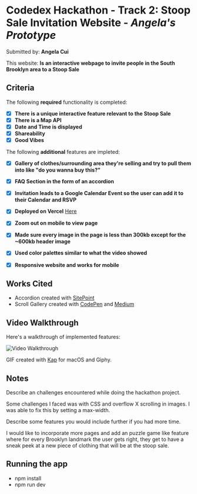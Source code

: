 # Codedex Hackathon - Track 2: Stoop Sale Invitation Website - *Angela's Prototype*

Submitted by: **Angela Cui**

This website: **Is an interactive webpage to invite people in the South Brooklyn area to a Stoop Sale**

## Criteria

The following **required** functionality is completed:

- [X] **There is a unique interactive feature relevant to the Stoop Sale**
- [X] **There is a Map API**
- [X] **Date and Time is displayed**
- [X] **Shareability**
- [X] **Good Vibes**

The following **additional** features are impleted:

- [X] **Gallery of clothes/surrounding area they're selling and try to pull them into like "do you wanna buy this?"**
- [X] **FAQ Section in the form of an accordion**
- [X] **Invitation leads to a Google Calendar Event so the user can add it to their Calendar and RSVP**
- [X] **Deployed on Vercel** [Here](https://gimscraft-codedex-hackathon.vercel.app/)
- [X] **Zoom out on mobile to view page**
- [X] **Made sure every image in the page is less than 300kb except for the ~600kb header image**
- [X] **Used color palettes similar to what the video showed**
- [X] **Responsive website and works for mobile**


## Works Cited

- Accordion created with [SitePoint](https://www.sitepoint.com/react-js-accordion-component/)
- Scroll Gallery created with [CodePen](https://codepen.io/rmody3/pen/EXObmR) and [Medium](https://medium.com/@RahulTMody/create-a-scrolling-image-slider-in-react-1e4eddcd407b)

## Video Walkthrough

Here's a walkthrough of implemented features:

![Video Walkthrough](https://media.giphy.com/media/v1.Y2lkPTc5MGI3NjExZjZwY3Bicmo2bGU3a2RteXB5Z2hreTQwczNucm90bmoycWFseng4MyZlcD12MV9pbnRlcm5hbF9naWZfYnlfaWQmY3Q9Zw/u1f28v8NcOcvIamzcP/giphy.gif)

GIF created with [Kap](https://getkap.co/) for macOS and Giphy.

## Notes

Describe an challenges encountered while doing the hackathon project.

Some challenges I faced was with CSS and overflow X scrolling in images. I was able to fix this by setting a max-width.

Describe some features you would include further if you had more time.

I would like to incorporate more pages and add an puzzle game like feature where for every Brooklyn landmark the user gets right, they get to have a sneak peek at a new piece of clothing that will be at the stoop sale.

## Running the app

- npm install
- npm run dev


